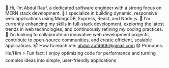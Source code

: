 👋 Hi, I’m Abdul Rauf, a dedicated software engineer with a strong focus on MERN stack development. 👀 I specialize in building dynamic, responsive web applications using MongoDB, Express, React, and Node.js. 🌱 I’m currently enhancing my skills in full-stack development, exploring the latest trends in web technologies, and continuously refining my coding practices. 💞️ I’m looking to collaborate on innovative web development projects, contribute to open-source communities, and create efficient, scalable applications. 📫 How to reach me: abdulrauf4606@gmail.com 😄 Pronouns: He/Him ⚡ Fun fact: I enjoy optimizing code for performance and turning complex ideas into simple, user-friendly applications
